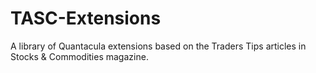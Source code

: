 # TASC-Extensions
A library of Quantacula extensions based on the Traders Tips articles in Stocks &amp; Commodities magazine.
